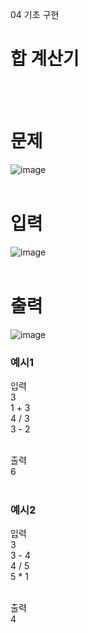 04 기초 구현
# 합 계산기
<br>
<br>

# 문제
![image](https://github.com/user-attachments/assets/4ea056c5-ccdf-4574-836b-2b7dee6e99c8)
<br>
<br>

# 입력
![image](https://github.com/user-attachments/assets/7690bd7e-0826-46b4-9799-3fa5ae4d14ef)
<br>
<br>

# 출력
![image](https://github.com/user-attachments/assets/ae33e999-d436-4091-b20c-f227bd0a04b6)
<br>

### 예시1
입력<br>
3<br>
1 + 3<br>
4 / 3<br>
3 - 2<br>
<br>

출력<br>
6<br>
<br>

### 예시2
입력<br>
3<br>
3 - 4<br>
4 / 5<br>
5 * 1<br>
<br>

출력<br>
4<br>
<br>
